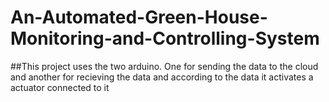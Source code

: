 # An-Automated-Green-House-Monitoring-and-Controlling-System

##This project uses the two arduino. One for sending the data to the cloud and another for recieving the data and according to the data it activates a actuator connected to it
